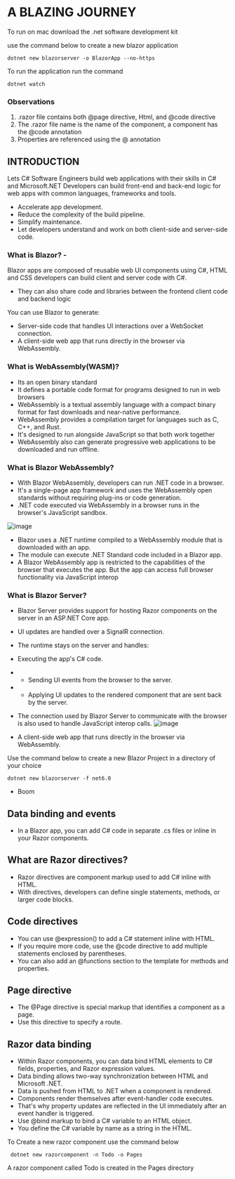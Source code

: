 # A BLAZING JOURNEY
To run on mac download the .net software development kit

use the command below to create a new blazor application

    dotnet new blazorserver -o BlazorApp --no-https

To run the application run the command 

    dotnet watch
    
### Observations    
1. .razor file contains both @page directive, Html, and @code directive 
2. The .razor file name is the name of the component, a component has the @code annotation
3. Properties are referenced using the @ annotation    
    
## INTRODUCTION
Lets C# Software Engineers build web applications with their skills in C# and Microsoft.NET Developers can build front-end and back-end logic for web apps with common languages, frameworks and tools.

- Accelerate app development.
- Reduce the complexity of the build pipeline.
- Simplify maintenance.
- Let developers understand and work on both client-side and server-side code.

### What is Blazor? - 
Blazor apps are composed of reusable web UI components using C#, HTML and CSS developers can build client and server code with C#.
- They can also share code and libraries between the frontend client code and backend logic

You can use Blazor to generate:
- Server-side code that handles UI interactions over a WebSocket connection.
- A client-side web app that runs directly in the browser via WebAssembly.

### What is WebAssembly(WASM)?
- Its an open binary standard 
- It defines a portable code format for programs designed to run in web browsers
- WebAssembly is a textual assembly language with a compact binary format for fast downloads and near-native performance.
- WebAssembly provides a compilation target for languages such as C, C++, and Rust.
- It's designed to run alongside JavaScript so that both work together
- WebAssembly also can generate progressive web applications to be downloaded and run offline.

### What is Blazor WebAssembly?
- With Blazor WebAssembly, developers can run .NET code in a browser.
- It's a single-page app framework and uses the WebAssembly open standards without requiring plug-ins or code generation.
- .NET code executed via WebAssembly in a browser runs in the browser's JavaScript sandbox. 

![image](https://user-images.githubusercontent.com/17984713/141642623-a6ce1bb8-927e-4b58-95b8-209fe2add22a.png)
- Blazor uses a .NET runtime compiled to a WebAssembly module that is downloaded with an app.
- The module can execute .NET Standard code included in a Blazor app.
- A Blazor WebAssembly app is restricted to the capabilities of the browser that executes the app. But the app can access full browser functionality via JavaScript interop

### What is Blazor Server?
- Blazor Server provides support for hosting Razor components on the server in an ASP.NET Core app.
- UI updates are handled over a SignalR connection.
- The runtime stays on the server and handles:
- Executing the app's C# code.
- - Sending UI events from the browser to the server.
- - Applying UI updates to the rendered component that are sent back by the server.
- The connection used by Blazor Server to communicate with the browser is also used to handle JavaScript interop calls.
![image](https://user-images.githubusercontent.com/17984713/141642784-6572fdfe-24f6-44be-9bab-12abff480c5e.png)

- A client-side web app that runs directly in the browser via WebAssembly.

Use the command below to create a new Blazor Project in a directory of your choice

    dotnet new blazorserver -f net6.0
- Boom 

## Data binding and events  

- In a Blazor app, you can add C# code in separate .cs files or inline in your Razor components.

## What are Razor directives?
- Razor directives are component markup used to add C# inline with HTML. 
- With directives, developers can define single statements, methods, or larger code blocks.  

## Code directives
- You can use @expression() to add a C# statement inline with HTML.
- If you require more code, use the @code directive to add multiple statements enclosed by parentheses.
- You can also add an @functions section to the template for methods and properties. 

## Page directive
- The @Page directive is special markup that identifies a component as a page. 
- Use this directive to specify a route. 


## Razor data binding
- Within Razor components, you can data bind HTML elements to C# fields, properties, and Razor expression values. 
- Data binding allows two-way synchronization between HTML and Microsoft .NET.
- Data is pushed from HTML to .NET when a component is rendered. 
- Components render themselves after event-handler code executes. 
- That's why property updates are reflected in the UI immediately after an event handler is triggered.
- Use @bind markup to bind a C# variable to an HTML object.
- You define the C# variable by name as a string in the HTML.

To Create a new razor component use the command below

     dotnet new razorcomponent -n Todo -o Pages

A razor component called Todo is created in the Pages directory




